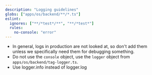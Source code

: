 ```yaml
---
description: "Logging guidelines"
globs: ["apps/os/backend/**/*.ts"]
eslint:
  ignores: ["**/*test*/**", "**/*test*"]
  rules:
    no-console: "error"
---
```


- In general, logs in production are not looked at, so don't add them unless we specifically need them for debugging something.
- Do not use the `console` object, use the `logger` object from `apps/os/backend/tag-logger.ts`.
- Use logger.info instead of logger.log
